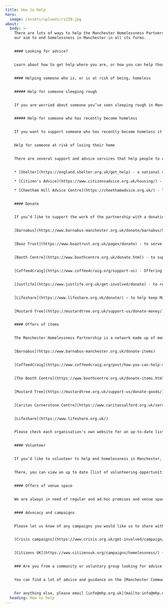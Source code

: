 ```yaml
---
title: How to Help
hero:
  image: /assets/uploads/rs220.jpg
about:
  body: >-
    There are lots of ways to help the Manchester Homelessness Partnership, and
    our aim to end homelessness in Manchester in all its forms. 


    #### Looking for advice? 


    Learn about how to get help where you are, or how you can help those facing homelessness via [Street Support](https://www.streetsupport.net). 


    #### Helping someone who is, or is at risk of being, homeless 


    ##### Help for someone sleeping rough 


    If you are worried about someone you’ve seen sleeping rough in Manchester, you can alert the Council on their [website](https://secure.manchester.gov.uk/forms/form/1183/en/report_rough_sleeping). Alternatively, you can inform Streetlink by downloading the [Streetlink app](https://www.streetlink.org.uk/).


    ##### Help for someone who has recently become homeless 


    If you want to support someone who has recently become homeless it's important to get the right advice as soon as possible. Visit the Manchester City Council [website](https://www.manchester.gov.uk/info/200117/homeless_people/7850/are_you_homeless).


    Help for someone at risk of losing their home 


    There are several support and advice services that help people to understand their options, including: 


    * [Shelter](https://england.shelter.org.uk/get_help) - a national charity with housing advice on a range of issues. 

    * [Citizen's Advice](https://www.citizensadvice.org.uk/housing/) - impartial advice and information about housing, benefits, debt, work and more. Call their advice line on [0808 278 7800](tel:08082787800).

    * [Cheetham Hill Advice Centre](https://cheethamadvice.org.uk/) - local support with housing, benefits, debt problems and more 


    #### Donate 


    If you’d like to support the work of the partnership with a donation, we recommend you donate money directly to one of our charity and voluntary members who provide services to people in Manchester experiencing homelessness: 


    [Barnabus](https://www.barnabus-manchester.org.uk/donate/barnabus/5/credit-card) - to empower and equip people experiencing homelessness back into independent living and a home 


    [Boaz Trust](https://www.boaztrust.org.uk/pages/donate) - to serve destitute sanctuary seekers and refugees 


    [Booth Centre](https://www.boothcentre.org.uk/donate.html) - to support people affected by homelessness 


    [Coffee4Craig](https://www.coffee4craig.org/support-us) - Offering respite, hot food and much more to anyone who is street homeless in Manchester 


    [Justlife](https://www.justlife.org.uk/get-involved/donate) - to reach more people who are stuck in temporary accommodation alone 


    [Lifeshare](https://www.lifeshare.org.uk/donate/) – to help keep Manchester warm this winter 


    [Mustard Tree](https://mustardtree.org.uk/support-us/donate-money/) - to help combat poverty, inequality and homelessness


    #### Offers of items 


    The Manchester Homelessness Partnership is a network made up of member organisations. To support the work of the partnership through a donation of items, we recommend you donate to one of our members who provide direct services to people in Manchester experiencing homelessness. The following organisations are able to accept donations of items: 


    [Barnabus](https://www.barnabus-manchester.org.uk/donate-items) 


    [Coffee4Craig](https://www.coffee4craig.org/post/how-you-can-help-shopping-list) 


    [The Booth Centre](https://www.boothcentre.org.uk/donate-items.html#:~:text=Our%20Give%20Today%20item%20donation,delivered%20directly%20to%20the%20centre.&text=%E2%80%8BDonations%20can%20be%20delivered,0161%20835%202499%20to%20confirm.) 


    [Mustard Tree](https://mustardtree.org.uk/support-us/donate-goods/) – donate goods and furniture 


    [C﻿aritas Cornerstone Centre](https://www.caritassalford.org.uk/service/cornerstone-centre/)


    [L﻿ifeshare](https://www.lifeshare.org.uk/)


    Please check each organisation's own website for an up-to-date list of the most useful items needed. For unusual, culturally-specific or high-volume offers please email [info@mhp.org.uk](info@mhp.org.uk/) / [info@mcrcommunitycentral.org](info@mcrcommunitycentral.org) and we will try to signpost you to a relevant specialist organisation in liaison with [Macc](https://macc.org.uk/home). 


    #### Volunteer 


    If you’d like to volunteer to help end homelessness in Manchester, please contact the [Volunteer Centre](https://manchestercommunitycentral.org/volunteer-centre-manchester/) who can connect you to an organisation in need of volunteers. Or call Macc’s Volunteering Team on 0161 830 4770 (Monday to Friday 10am to 4pm) or email [info@volunteercentremanchester.co.uk](info@volunteercentremanchester.co.uk)  


    There, you can view an up to date [list of volunteering opportunities](https://manchestercommunitycentral.org/volunteer-centre-manchester/crisis-volunteering?area_of_interest_1112%5B%5D=homeless_and_housing&postal_code=&combine_2=) supporting Housing and Homelessness.  


    #### Offers of venue space 


    We are always in need of regular and ad-hoc premises and venue spaces in central Manchester for our Action Groups to meet in, as well as larger venues to host partnership-wide events. Please email [info@mhp.org.uk](info@mhp.org.uk) with details. 


    #### Advocacy and campaigns 


    Please let us know of any campaigns you would like us to share with the network, along with how members can get involved via [info@mhp.org.uk.](info@mhp.org.uk) Learn more about the following campaigns by following these links: 


    [Crisis campaigns](https://www.crisis.org.uk/get-involved/campaign/) (national) 


    [Citizens UK](https://www.citizensuk.org/campaigns/homelessness/) (national) 


    ### Are you from a community or voluntary group looking for advice or connections?


    You can find a lot of advice and guidance on the [Manchester Community Central](https://manchestercommunitycentral.org/support-groups) website, including on finding funding, developing a project or connecting with others. Information and support are also available through Macc’s dedicated telephone information service 0333 321 3021 (open from 10am to 4pm Monday to Friday); or by emailing [info@mcrcommunitycentral.org](mailto:info@mcrcommunitycentral.org) 


    For anything else, please email [info@mhp.org.uk](mailto:info@mhp.org.uk)
  heading: How to help
---
```

